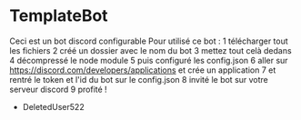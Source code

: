 # TemplateBot
Ceci est un bot discord configurable
Pour utilisé ce bot : 
1 télécharger tout les fichiers 
2 créé un dossier avec le nom du bot 
3 mettez tout celà dedans 
4 décompressé le node module 
5 puis configuré les config.json
6 aller sur https://discord.com/developers/applications et crée un application 
7 et rentré le token et l'id du bot sur le config.json
8 invité le bot sur votre serveur discord
9 profité !

- DeletedUser522
